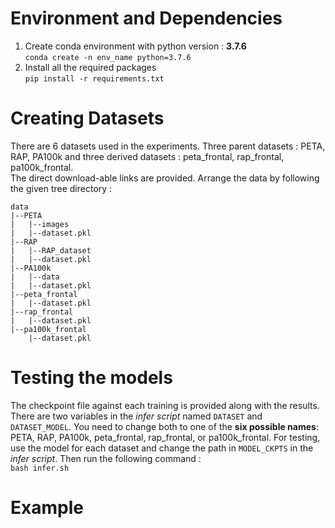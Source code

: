# Environment and Dependencies
1. Create conda environment with python version : **3.7.6**<br>
`conda create -n env_name python=3.7.6`
2. Install all the required packages <br>
`pip install -r requirements.txt`

# Creating Datasets
There are 6 datasets used in the experiments. Three parent datasets : PETA, RAP, PA100k and three derived datasets : peta_frontal, rap_frontal, pa100k_frontal. <br>
The direct download-able links are provided. Arrange the data by following the given tree directory : 
```
data
|--PETA
|   |--images
|   |--dataset.pkl
|--RAP
|   |--RAP_dataset
|   |--dataset.pkl
|--PA100k
|   |--data
|   |--dataset.pkl
|--peta_frontal
|   |--dataset.pkl
|--rap_frontal
|   |--dataset.pkl
|--pa100k_frontal
    |--dataset.pkl
```

# Testing the models
The checkpoint file against each training is provided along with the results. <br>
There are two variables in the *infer script* named `DATASET` and `DATASET_MODEL`. You need to change both to one of the **six possible names**: PETA, RAP, PA100k, peta_frontal, rap_frontal, or pa100k_frontal.
For testing, use the model for each dataset and change the path in `MODEL_CKPTS` in the *infer script*. Then run the following command : <br>
`bash infer.sh`

# Example 
